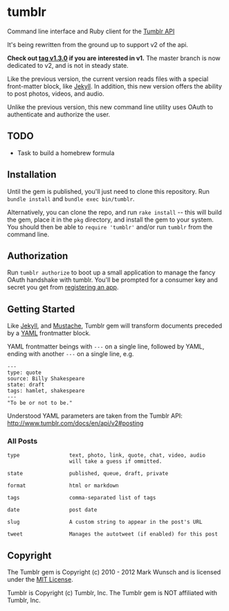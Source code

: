 # tumblr

Command line interface and Ruby client for the [Tumblr API](http://www.tumblr.com/docs/en/api/v2)

It's being rewritten from the ground up to support v2 of the api.

**Check out [tag v1.3.0](https://github.com/mwunsch/tumblr/tree/v1.3.0) if you are interested in v1.** The master branch is now dedicated to v2, and is not in steady state.

Like the previous version, the current version reads files with a special front-matter block, like [Jekyll](http://tom.preston-werner.com/jekyll/). In addition, this new version offers the ability to post photos, videos, and audio.

Unlike the previous version, this new command line utility uses OAuth to authenticate and authorize the user.

## TODO

+ Task to build a homebrew formula

## Installation

Until the gem is published, you'll just need to clone this repository. Run `bundle install` and `bundle exec bin/tumblr`.

Alternatively, you can clone the repo, and run `rake install` -- this will build the gem, place it in the `pkg` directory, and install the gem to your system. You should then be able to `require 'tumblr'` and/or run `tumblr` from the command line.

## Authorization

Run `tumblr authorize` to boot up a small application to manage the fancy OAuth handshake with tumblr. You'll be prompted for a consumer key and secret you get from [registering an app](http://www.tumblr.com/oauth/apps).

## Getting Started

Like [Jekyll](http://tom.preston-werner.com/jekyll/), and [Mustache](http://defunkt.github.com/mustache/), Tumblr gem will transform documents preceded by a [YAML](http://www.yaml.org/) frontmatter block.

YAML frontmatter beings with `---` on a single line, followed by YAML, ending with another `---` on a single line, e.g.

	---
	type: quote
	source: Billy Shakespeare
	state: draft
	tags: hamlet, shakespeare
	---
	"To be or not to be."

Understood YAML parameters are taken from the Tumblr API: http://www.tumblr.com/docs/en/api/v2#posting

### All Posts

	type				text, photo, link, quote, chat, video, audio
						will take a guess if ommitted.

	state				published, queue, draft, private

	format				html or markdown

	tags				comma-separated list of tags

	date    			post date

	slug				A custom string to appear in the post's URL

	tweet				Manages the autotweet (if enabled) for this post

## Copyright

The Tumblr gem is Copyright (c) 2010 - 2012 Mark Wunsch and is licensed under the [MIT License](http://creativecommons.org/licenses/MIT/).

Tumblr is Copyright (c) Tumblr, Inc. The Tumblr gem is NOT affiliated with Tumblr, Inc.
